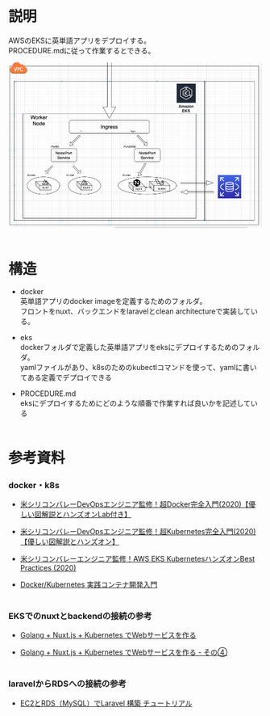 # 説明
AWSのEKSに英単語アプリをデプロイする。<br>
PROCEDURE.mdに従って作業するとできる。

![alt text](./eks_structure.png "eks_structure")<br><br>

# 構造
- docker<br>
英単語アプリのdocker imageを定義するためのフォルダ。<br>
フロントをnuxt、バックエンドをlaravelとclean architectureで実装している。

- eks<br>
dockerフォルダで定義した英単語アプリをeksにデプロイするためのフォルダ。<br>
yamlファイルがあり、k8sのためのkubectlコマンドを使って、yamlに書いてある定義でデプロイできる

- PROCEDURE.md<br>
eksにデプロイするためにどのような順番で作業すれば良いかを記述している<br><br>

# 参考資料
### docker・k8s
- [米シリコンバレーDevOpsエンジニア監修！超Docker完全入門(2020)【優しい図解説とハンズオンLab付き】](https://www.udemy.com/course/linux-docker-compose-dockerfile-kanzennyumon/)

- [米シリコンバレーDevOpsエンジニア監修！超Kubernetes完全入門(2020)【優しい図解説とハンズオン】](https://www.udemy.com/course/kubernetes-docker-container-devops-kanzen-nyumon/)

- [米シリコンバレーエンジニア監修！AWS EKS KubernetesハンズオンBest Practices (2020)](https://www.udemy.com/course/aws-eks-kubernetes-docker-devops-best-practices-2020/)

- [Docker/Kubernetes 実践コンテナ開発入門](https://www.amazon.co.jp/Docker-Kubernetes-%E5%AE%9F%E8%B7%B5%E3%82%B3%E3%83%B3%E3%83%86%E3%83%8A%E9%96%8B%E7%99%BA%E5%85%A5%E9%96%80-%E5%B1%B1%E7%94%B0-%E6%98%8E%E6%86%B2/dp/4297100339)<br><br>

### EKSでのnuxtとbackendの接続の参考
- [Golang + Nuxt.js + Kubernetes でWebサービスを作る](https://github.com/famasoon/gatsby-starter-blog/blob/4c696645707d0cdd33950820b647733088dd2d43/src/pages/Golang%20%2B%20Nuxt.js%20%2B%20Kubernetes%20%E3%81%A7web%E3%82%B5%E3%83%BC%E3%83%93%E3%82%B9%E3%82%92%E4%BD%9C%E3%82%8B/index.md)

- [Golang + Nuxt.js + Kubernetes でWebサービスを作る - その④](https://famasoon.hatenablog.com/entry/2019/08/08/010926)<br><br>

### laravelからRDSへの接続の参考
- [EC2とRDS（MySQL）でLaravel 構築 チュートリアル](https://noumenon-th.net/programming/2020/04/10/ec2-rds-laravel/)